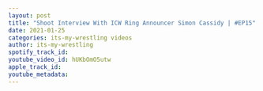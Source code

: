 ```yaml
---
layout: post
title: "Shoot Interview With ICW Ring Announcer Simon Cassidy | #EP15"
date: 2021-01-25
categories: its-my-wrestling videos
author: its-my-wrestling
spotify_track_id: 
youtube_video_id: hUKbOmO5utw
apple_track_id: 
youtube_metadata: 
---
```

